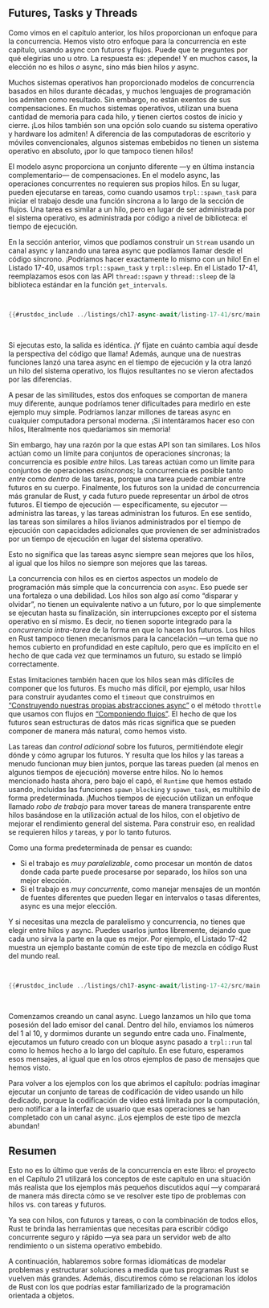 ## Futures, Tasks y Threads

Como vimos en el capítulo anterior, los hilos proporcionan un enfoque para la 
concurrencia. Hemos visto otro enfoque para la concurrencia en este capítulo, 
usando async con futuros y flujos. Puede que te preguntes por qué elegirías uno 
u otro. La respuesta es: ¡depende! Y en muchos casos, la elección no es hilos 
*o* async, sino más bien hilos *y* async.

Muchos sistemas operativos han proporcionado modelos de concurrencia basados en
hilos durante décadas, y muchos lenguajes de programación los admiten como
resultado. Sin embargo, no están exentos de sus compensaciones. En muchos
sistemas operativos, utilizan una buena cantidad de memoria para cada hilo, y
tienen ciertos costos de inicio y cierre. ¡Los hilos también son una opción solo
cuando su sistema operativo y hardware los admiten! A diferencia de las
computadoras de escritorio y móviles convencionales, algunos sistemas embebidos
no tienen un sistema operativo en absoluto, ¡por lo que tampoco tienen hilos!

El modelo async proporciona un conjunto diferente —y en última instancia
complementario— de compensaciones. En el modelo async, las operaciones
concurrentes no requieren sus propios hilos. En su lugar, pueden ejecutarse en
tareas, como cuando usamos `trpl::spawn_task` para iniciar el trabajo desde una
función síncrona a lo largo de la sección de flujos. Una tarea es similar a un
hilo, pero en lugar de ser administrada por el sistema operativo, es 
administrada por código a nivel de biblioteca: el tiempo de ejecución.

En la sección anterior, vimos que podíamos construir un `Stream` usando un canal
async y lanzando una tarea async que podíamos llamar desde el código síncrono.
¡Podríamos hacer exactamente lo mismo con un hilo! En el Listado 17-40, usamos
`trpl::spawn_task` y `trpl::sleep`. En el Listado 17-41, reemplazamos esos con
las API `thread::spawn` y `thread::sleep` de la biblioteca estándar en la 
función `get_intervals`.

<Listing number="17-41" caption="Usar las API `std::thread` en lugar de las API async `trpl` para la función `get_intervals`" file-name="src/main.rs">

```rust
{{#rustdoc_include ../listings/ch17-async-await/listing-17-41/src/main.rs:threads}}
```

</Listing>

Si ejecutas esto, la salida es idéntica. ¡Y fíjate en cuánto cambia aquí desde
la perspectiva del código que llama! Además, aunque una de nuestras funciones
lanzó una tarea async en el tiempo de ejecución y la otra lanzó un hilo del
sistema operativo, los flujos resultantes no se vieron afectados por las
diferencias.

A pesar de las similitudes, estos dos enfoques se comportan de manera muy
diferente, aunque podríamos tener dificultades para medirlo en este ejemplo muy
simple. Podríamos lanzar millones de tareas async en cualquier computadora
personal moderna. ¡Si intentáramos hacer eso con hilos, literalmente nos 
quedaríamos sin memoria!

Sin embargo, hay una razón por la que estas API son tan similares. Los hilos
actúan como un límite para conjuntos de operaciones síncronas; la concurrencia 
es posible *entre* hilos. Las tareas actúan como un límite para conjuntos de
operaciones *asíncronas*; la concurrencia es posible tanto *entre* como *dentro*
de las tareas, porque una tarea puede cambiar entre futuros en su cuerpo.
Finalmente, los futuros son la unidad de concurrencia más granular de Rust, y
cada futuro puede representar un árbol de otros futuros. El tiempo de ejecución
— específicamente, su ejecutor — administra las tareas, y las tareas administran
los futuros. En ese sentido, las tareas son similares a hilos livianos
administrados por el tiempo de ejecución con capacidades adicionales que 
provienen de ser administrados por un tiempo de ejecución en lugar del sistema
operativo.

Esto no significa que las tareas async siempre sean mejores que los hilos, al
igual que los hilos no siempre son mejores que las tareas.

La concurrencia con hilos es en ciertos aspectos un modelo de programación más
simple que la concurrencia con `async`. Eso puede ser una fortaleza o una
debilidad. Los hilos son algo así como “disparar y olvidar”, no tienen un
equivalente nativo a un futuro, por lo que simplemente se ejecutan hasta su
finalización, sin interrupciones excepto por el sistema operativo en sí mismo.
Es decir, no tienen soporte integrado para la *concurrencia intra-tarea* de la
forma en que lo hacen los futuros. Los hilos en Rust tampoco tienen mecanismos
para la cancelación —un tema que no hemos cubierto en profundidad en este
capítulo, pero que es implícito en el hecho de que cada vez que terminamos un
futuro, su estado se limpió correctamente.

Estas limitaciones también hacen que los hilos sean más difíciles de componer 
que los futuros. Es mucho más difícil, por ejemplo, usar hilos para construir
ayudantes como el `timeout` que construimos en [“Construyendo nuestras propias
abstracciones async”][combining-futures] o el método `throttle` que usamos con
flujos en [“Componiendo flujos”][streams]. El hecho de que los futuros sean
estructuras de datos más ricas significa que se pueden componer de manera más
natural, como hemos visto.

Las tareas dan *control adicional* sobre los futuros, permitiéndote elegir dónde
y cómo agrupar los futuros. Y resulta que los hilos y las tareas a menudo
funcionan muy bien juntos, porque las tareas pueden (al menos en algunos
tiempos de ejecución) moverse entre hilos. No lo hemos mencionado hasta ahora,
pero bajo el capó, el `Runtime` que hemos estado usando, incluidas las funciones
`spawn_blocking` y `spawn_task`, es multihilo de forma predeterminada. ¡Muchos
tiempos de ejecución utilizan un enfoque llamado *robo de trabajo* para mover
tareas de manera transparente entre hilos basándose en la utilización actual de
los hilos, con el objetivo de mejorar el rendimiento general del sistema. Para
construir eso, en realidad se requieren hilos *y* tareas, y por lo tanto
futuros.

Como una forma predeterminada de pensar es cuando:

- Si el trabajo es *muy paralelizable*, como procesar un montón de datos donde
  cada parte puede procesarse por separado, los hilos son una mejor elección.
- Si el trabajo es *muy concurrente*, como manejar mensajes de un montón de
  fuentes diferentes que pueden llegar en intervalos o tasas diferentes, async
  es una mejor elección.

Y si necesitas una mezcla de paralelismo y concurrencia, no tienes que elegir
entre hilos y async. Puedes usarlos juntos libremente, dejando que cada uno
sirva la parte en la que es mejor. Por ejemplo, el Listado 17-42 muestra un
ejemplo bastante común de este tipo de mezcla en código Rust del mundo real.

<Listing number="17-42" caption="Enviar mensajes con código bloqueante en un hilo y esperar los mensajes en un bloque async" file-name="src/main.rs">

```rust
{{#rustdoc_include ../listings/ch17-async-await/listing-17-42/src/main.rs:all}}
```

</Listing>

Comenzamos creando un canal async. Luego lanzamos un hilo que toma posesión del
lado emisor del canal. Dentro del hilo, enviamos los números del 1 al 10, y
dormimos durante un segundo entre cada uno. Finalmente, ejecutamos un futuro
creado con un bloque async pasado a `trpl::run` tal como lo hemos hecho a lo
largo del capítulo. En ese futuro, esperamos esos mensajes, al igual que en los
otros ejemplos de paso de mensajes que hemos visto.

Para volver a los ejemplos con los que abrimos el capítulo: podrías imaginar
ejecutar un conjunto de tareas de codificación de video usando un hilo
dedicado, porque la codificación de video está limitada por la computación, pero
notificar a la interfaz de usuario que esas operaciones se han completado con un
canal async. ¡Los ejemplos de este tipo de mezcla abundan!

## Resumen

Esto no es lo último que verás de la concurrencia en este libro: el proyecto en
el Capítulo 21 utilizará los conceptos de este capítulo en una situación más
realista que los ejemplos más pequeños discutidos aquí —y comparará de manera
más directa cómo se ve resolver este tipo de problemas con hilos vs. con tareas 
y futuros.

Ya sea con hilos, con futuros y tareas, o con la combinación de todos ellos, 
Rust te brinda las herramientas que necesitas para escribir código concurrente
seguro y rápido —ya sea para un servidor web de alto rendimiento o un sistema
operativo embebido.

A continuación, hablaremos sobre formas idiomáticas de modelar problemas y
estructurar soluciones a medida que tus programas Rust se vuelven más grandes.
Además, discutiremos cómo se relacionan los ídolos de Rust con los que podrías
estar familiarizado de la programación orientada a objetos.


[combining-futures]: ch17-03-more-futures.html#building-our-own-async-abstractions
[streams]: ch17-04-streams.html#componiendo-streams
